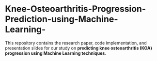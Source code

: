 # Knee-Osteoarthritis-Progression-Prediction-using-Machine-Learning-
This repository contains the research paper, code implementation, and presentation slides for our study on **predicting knee osteoarthritis (KOA) progression using Machine Learning techniques**.  
